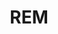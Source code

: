 ---
layout: home

title: REM
titleTemplate: Rclone 桌面应用

hero:
  name: "REM"
  text: "Rclone 桌面应用"
  tagline: REM 是一款基于 Rclone 的桌面应用程序，可让您轻松浏览、整理和传输各个云存储中的文件。 
  actions:
    - theme: alt
      text: Windows
      link: https://release.liriliri.io/rem/REM-1.0.0-win-x64.exe
    - theme: alt
      text: macOS Apple silicon
      link: https://release.liriliri.io/rem/REM-1.0.0-mac-arm64.dmg 
    - theme: alt
      text: macOS Intel chip 
      link: https://release.liriliri.io/rem/REM-1.0.0-mac-x64.dmg   
    - theme: alt
      text: Linux
      link: https://release.liriliri.io/rem/REM-1.0.0-linux-x86_64.AppImage
  image:
    src: /screenshot.png
    alt: screenshot

features:
  - icon:
      src: /rocket.svg
    title: 开箱即用 
    details: 内置 Rclone，下载安装即可使用。
  - icon:
      src: /tools.svg
    title: 功能齐全
    details: 支持上传下载、复制粘贴等操作。
  - icon:
      src: /easy.svg
    title: 简单易用
    details: 全图形化界面，一键操作，不用输入任何命令。
---